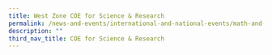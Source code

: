 ```yaml
---
title: West Zone COE for Science & Research
permalink: /news-and-events/international-and-national-events/math-and-science/west-zone-coe-for-sci/
description: ""
third_nav_title: COE for Science & Research
---
```

